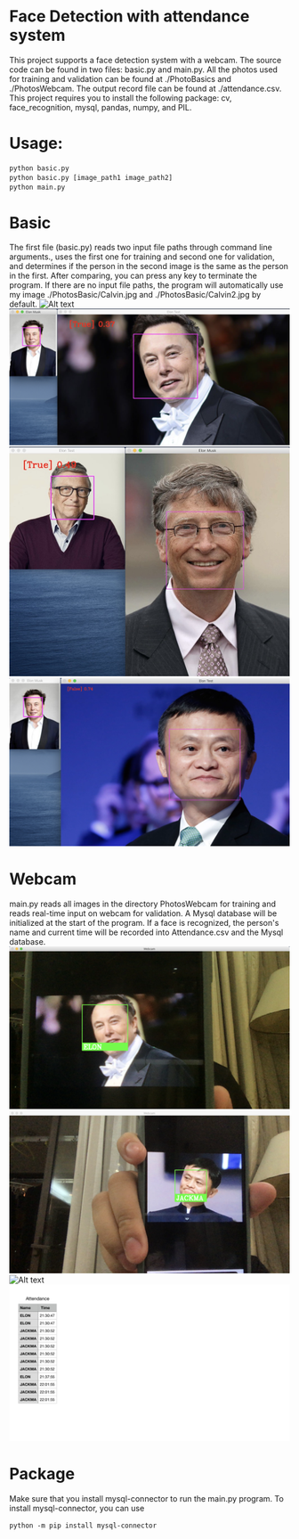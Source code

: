 # Face Detection with attendance system
This project supports a face detection system with a webcam. The source code can be found in two files: basic.py and main.py. All the photos used for training and validation can be found at ./PhotoBasics and ./PhotosWebcam. The output record file can be found at ./attendance.csv. This project requires you to install the following package: cv, face_recognition, mysql, pandas, numpy, and PIL.
# Usage:
```bash
python basic.py
python basic.py [image_path1 image_path2]
python main.py
```
# Basic
The first file (basic.py) reads two input file paths through command line arguments., uses the first one for training and second one for validation, and determines if the person in the second image is the same as the person in the first. After comparing, you can press any key to terminate the program. If there are no input file paths, the program will automatically use my image ./PhotosBasic/Calvin.jpg and ./PhotosBasic/Calvin2.jpg by default.
![Alt text](./Doc/DemoImg8.png?raw=true)
![Alt text](./Doc/DemoImg1.jpg?raw=true)
![Alt text](./Doc/DemoImg2.jpg?raw=true)
![Alt text](./Doc/DemoImg3.png?raw=true)
# Webcam
main.py reads all images in the directory PhotosWebcam for training and reads real-time input on webcam for validation. A Mysql database will be initialized at the start of the program. If a face is recognized, the person's name and current time will be recorded into Attendance.csv and the Mysql database. 
![Alt text](./Doc/DEMOIMG5.png?raw=true)
![Alt text](./Doc/DemoImg6.png?raw=true)
![Alt text](./Doc/Demoimg7.png?raw=true)
![Alt text](./Doc/excel.png?raw=true)
# Package
Make sure that you install mysql-connector to run the main.py program. To install mysql-connector, you can use
```
python -m pip install mysql-connector
```
